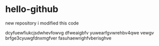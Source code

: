 # hello-github
new repository
i modified this code



dcyfuewfiukcjsdwhevfowvg
dfweaigbfv yuwearfgvwrehbv4qwe
vewgv brfge3cyuwgfdnxmgfver
fasuhaewrighfvberisghve
